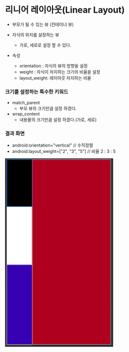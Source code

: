 # 리니어 레이아웃(Linear Layout)
- 부모가 될 수 있는 뷰 (컨테이너 뷰)
- 자식의 위치를 설정하는 뷰
	- 가로, 세로로 설정 할 수 있다.
	
- 속성
	- orientation : 자식의 뷰의 방향을 설정
	- weight : 자식이 차지하는 크기의 비율을 설정
	- layout_weight: 레이아웃 차지하는 비율
	
### 크기를 설정하는 특수한 키워드
- match_parent
	- 부모 뷰의 크기만큼 설정 하겠다.
- wrap_content
	- 내용물의 크기만큼 설정 하겠다.(가로, 세로)

### 결과 화면
 - android:orientation="vertical" // 수직정렬
 - android:layout_weight=["2", "3", "5"] // 비율 2 : 3 : 5

![화면](./result.PNG)
